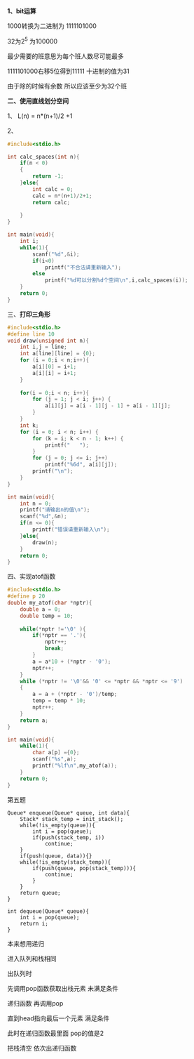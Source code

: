 **1、bit运算**

1000转换为二进制为 1111101000

32为2<sup>5</sup>  为100000

最少需要的班意思为每个班人数尽可能最多

1111101000右移5位得到11111 十进制的值为31

由于除的时候有余数 所以应该至少为32个班

















**二、使用直线划分空间**

1、 L(n) = n*(n+1)/2 +1

2、

```c
#include<stdio.h>

int calc_spaces(int n){
    if(n < 0)
    {
        return -1;
    }else{
        int calc = 0;
        calc = n*(n+1)/2+1;
        return calc;
        
    }
}

int main(void){
    int i;
    while(1){
        scanf("%d",&i);
        if(i<0)
            printf("不合法请重新输入");
        else
            printf("%d可以分割%d个空间\n",i,calc_spaces(i));
    }
    return 0;
}

```









三、**打印三角形**

```c
#include<stdio.h>
#define line 10
void draw(unsigned int n){
    int i,j = line;
    int a[line][line] = {0};
    for (i = 0;i < n;i++){
        a[i][0] = i+1;
        a[i][i] = i+1;
    }
    
    for(i = 0;i < n; i++){
        for (j = 1; j < i; j++) {
            a[i][j] = a[i - 1][j - 1] + a[i - 1][j];
        }
    }
    int k;
    for (i = 0; i < n; i++) {
        for (k = i; k < n - 1; k++) {
            printf("   ");
        }
        for (j = 0; j <= i; j++)
            printf("%6d", a[i][j]);
        printf("\n");
    }
}

int main(void){
    int n = 0;
    printf("请输出n的值\n");
    scanf("%d",&n);
    if(n <= 0){
        printf("错误请重新输入\n");
    }else{
        draw(n);
    }
    return 0;
}

```







四、实现atof函数

```c
#include<stdio.h>
#define p 20
double my_atof(char *nptr){
    double a = 0;
    double temp = 10;
    
    while(*nptr !='\0' ){
        if(*nptr == '.'){
            nptr++;
            break;
        }
        a = a*10 + (*nptr - '0');
        nptr++;
    }
    while (*nptr != '\0'&& '0' <= *nptr && *nptr <= '9')
    {
        a = a + (*nptr - '0')/temp;
        temp = temp * 10;
        nptr++;
    }
    return a;
}

int main(void){
    while(1){
        char a[p] ={0};
        scanf("%s",a);
        printf("%lf\n",my_atof(a));
    }
    return 0;
}
```

第五题

```
Queue* enqueue(Queue* queue, int data){
    Stack* stack_temp = init_stack();
    while(!is_empty(queue)){
        int i = pop(queue);
        if(push(stack_temp, i))
            continue;
    }
    if(push(queue, data)){}
    while(!is_empty(stack_temp)){
        if(push(queue, pop(stack_temp))){
            continue;
        }
    }
    return queue;
}

int dequeue(Queue* queue){
    int i = pop(queue);
    return i;
}
```

本来想用递归 

进入队列和栈相同

出队列时

先调用pop函数获取出栈元素 未满足条件

递归函数 再调用pop

直到head指向最后一个元素 满足条件

此时在递归函数最里面 pop的值是2

把栈清空 依次出递归函数





